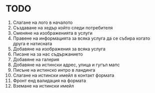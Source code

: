 # TODO

1. Слагане на лого в началото
2. Създаване на хедър който следи потребителя
3. Сменяне на изображенията в услуги
4. Правене на информацията за всяка услуга да се събира когато друга е натисната
5. Добавяне на изображения за всяка услуга
6. Писане на за нас съдържанието
7. Добавяне на галерия
8. Добавяне на истински адрес, улица и гугъл мапс
9. Писъне на истинско интро в ландинга
10. Слагане на истински имейл в контакт формата
11. Фронт енд валидация на формата
12. Вземане на истински имейл

